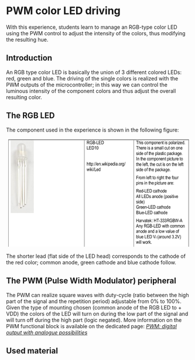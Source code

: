 # PWM color LED driving
With this experience, students learn to manage an RGB-type color LED using the PWM control to adjust the intensity of the colors, thus modifying the resulting hue.
## Introduction
An RGB type color LED is basically the union of 3 different colored LEDs: red, green and blue. The driving of the single colors is realized with the PWM outputs of the microcontroller; in this way we can control the luminous intensity of the component colors and thus adjust the overall resulting color.
## The RGB LED
The component used in the experience is shown in the following figure:
<p align="center">
  <img src="pic/LED_RGB.png" width=500/>
</p>

The shorter lead (flat side of the LED head) corresponds to the cathode of the red color; common anode, green cathode and blue cathode follow.
## The PWM (Pulse Width Modulator) peripheral
The PWM can realize square waves with duty-cycle (ratio between the high part of the signal and the repetition period) adjustable from 0% to 100%. Given the type of mounting chosen (common anode of the RGB LED to + VDD) the colors of the LED will turn on during the low part of the signal and will turn off during the high part (logic negated).
More information on the PWM functional block is available on the dedicated page: [*PWM: digital output with analogue possibilities*](PWM_block.md)
## Used material
